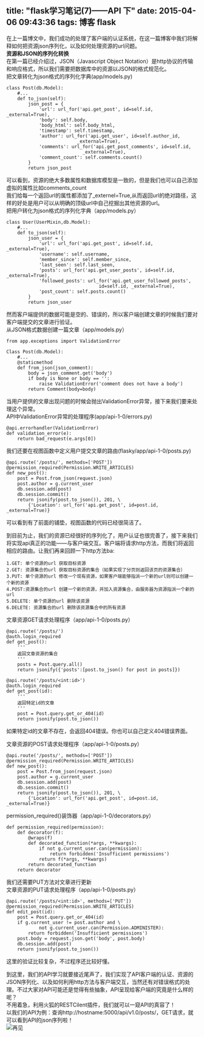 title: "flask学习笔记(7)——API 下"
date: 2015-04-06 09:43:36
tags: 博客 flask
---
在上一篇博文中，我们成功的处理了客户端的认证系统，在这一篇博客中我们将解释如何把资源json序列化，以及如何处理资源的url问题。<br/>
<strong>资源和JSON的序列化转换</strong></br>
在第一篇已经介绍过，JSON（Javascript Object Notation）是http协议的传输和响应格式，所以我们需要把数据库中的资源以JSON的格式规范化。<br/>
把文章转化为json格式的序列化字典(app/models.py)

	class Post(db.Model):
		#...
		def to_json(self):
        	json_post = {
            	'url': url_for('api.get_post', id=self.id, _external=True),
            	'body': self.body,
            	'body_html': self.body_html,
            	'timestamp': self.timestamp,
            	'author': url_for('api.get_user', id=self.author_id,
                              _external=True),
            	'comments': url_for('api.get_post_comments', id=self.id,
                                _external=True),
            	'comment_count': self.comments.count()
        	}
        	return json_post

可以看到，资源的绝大多数属性和数据库模型是一致的，但是我们也可以自己添加虚拟的属性比如comments_count<br/>
我们给每一个返回url的属性都添加了_externel=True,从而返回url的绝对路径，这样的好处是用户可以从明确的顶级url中自己挖掘出其他资源的url。<br/>
把用户转化为json格式的序列化字典（app/models.py）

	class User(UserMixin,db.Model):
		#...
		def to_json(self):
        	json_user = {
            	'url': url_for('api.get_post', id=self.id, _external=True),
            	'username': self.username,
            	'member_since': self.member_since,
            	'last_seen': self.last_seen,
            	'posts': url_for('api.get_user_posts', id=self.id, _external=True),
            	'followed_posts': url_for('api.get_user_followed_posts',
                                      id=self.id, _external=True),
            	'post_count': self.posts.count()
        	}
        	return json_user
然而客户端提供的数据可能是空的、错误的，所以客户端创建文章的时候我们要对客户端提交的文章进行验证。<br/>
从JSON格式数据创建一篇文章（app/models.py）

	from app.exceptions import ValidationError
	
	Class Post(db.Model):
		#...
		@staticmethod
    	def from_json(json_comment):
        	body = json_comment.get('body')
        	if body is None or body == '':
            	raise ValidationError('comment does not have a body')
        	return Comment(body=body)

当用户提供的文章出现问题的时候会抛出ValidationError异常，接下来我们要来处理这个异常。<br/>
API中ValidationError异常的处理程序(app/api-1-0/errors.py)

	@api.errorhandler(ValidationError)
	def validation_error(e):
    	return bad_request(e.args[0])

我们还要在视图函数中定义用户提交文章的路由(flasky/app/api-1-0/posts.py)

	@api.route('/posts/', methods=['POST'])
	@permission_required(Permission.WRITE_ARTICLES)
	def new_post():
	    post = Post.from_json(request.json)
	    post.author = g.current_user
	    db.session.add(post)
	    db.session.commit()
	    return jsonify(post.to_json()), 201, \
	        {'Location': url_for('api.get_post', id=post.id, _external=True)}

可以看到有了前面的铺垫，视图函数的代码已经很简洁了。

到目前为止，我们的资源已经很好的序列化了，用户认证也很完善了，接下来我们将实现api真正的功能——与客户端交互。客户端将请求http方法，而我们将返回相应的路由。让我们再来回顾一下http方法ba:<br/>

	1.GET: 单个资源的url 获取目标资源	
	2.GET: 资源集合的url 获取目标资源的集合（如果实现了分页则返回该页的资源集合）
	3.PUT: 单个资源的url 修改一个现有资源，如果客户端能够指派一个新的url则可以创建一个新的资源
	4.POST:资源集合的url 创建一个新的资源，并加入资源集合，由服务器为资源指派一个新的url
	5.DELETE: 单个资源的url 删除该资源
	6.DELETE: 资源集合的url 删除该资源集合中的所有资源

文章资源GET请求处理程序（app/api-1-0/posts.py）

	@api.route('/posts/')
	@auth.login_required
	def get_post():
		'''
		返回文章资源的集合
		'''
		posts = Post.query.all()
		return jsonify({'posts':[post.to_json() for post in posts]})		

	@api.route('/posts/<int:id>')
	@auth.login_required
	def get_post(id):
		'''
		返回特定id的文章
		'''	
    	post = Post.query.get_or_404(id)
    	return jsonify(post.to_json())	
	
如果特定id的文章不存在，会返回404错误。你也可以自己定义404错误界面。<br/>

文章资源的POST请求处理程序（app/api-1-0/posts.py）

	@api.route('/posts/', methods=['POST'])
	@permission_required(Permission.WRITE_ARTICLES)
	def new_post():
    	post = Post.from_json(request.json)
    	post.author = g.current_user
    	db.session.add(post)
    	db.session.commit()
    	return jsonify(post.to_json()), 201, \
        	{'Location': url_for('api.get_post', id=post.id, _external=True)}

permission_required()装饰器（app/api-1-0/decorators.py）

	def permission_required(permission):
    	def decorator(f):
        	@wraps(f)
        	def decorated_function(*args, **kwargs):
            	if not g.current_user.can(permission):
                	return forbidden('Insufficient permissions')
            	return f(*args, **kwargs)
        	return decorated_function
    	return decorator

我们还需要PUT方法对文章进行更新<br/>
文章资源的PUT请求处理程序（app/api-1-0/posts.py）

	@api.route('/posts/<int:id>', methods=['PUT'])
	@permission_required(Permission.WRITE_ARTICLES)
	def edit_post(id):
    	post = Post.query.get_or_404(id)
    	if g.current_user != post.author and \
            	not g.current_user.can(Permission.ADMINISTER):
        	return forbidden('Insufficient permissions')
    	post.body = request.json.get('body', post.body)
    	db.session.add(post)
    	return jsonify(post.to_json())

这里的验证比较复杂，不过程序还比较好懂。<br/>


到这里，我们的API学习就要接近尾声了，我们实现了API客户端的认证、资源的JSON序列化、以及如何利用http方法与客户端交互，当然还有对错误格式的处理。不过大家对API可能还是觉得有些抽象，API呈现给客户端的究竟是什么样的呢？<br/>
不用着急，利用火狐的RESTCilent插件，我们就可以一窥API的真容了！<br/>
以我们的API为例：查询http://hostname:5000/api/v1.0/posts/，GET请求，就可以看到API的json序列啦！<br/>
![再见](C:\\hexo\\source\\img\\post10.jpg)